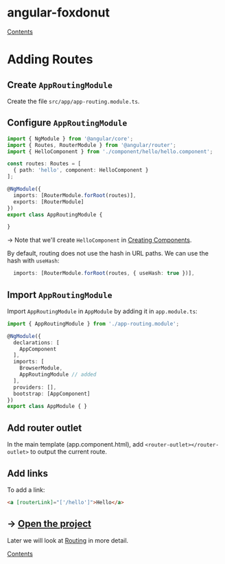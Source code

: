 # angular-foxdonut

[Contents](../README.md#angular-foxdonut)

# Adding Routes

## Create `AppRoutingModule`

Create the file `src/app/app-routing.module.ts`.

## Configure `AppRoutingModule`

```typescript
import { NgModule } from '@angular/core';
import { Routes, RouterModule } from '@angular/router';
import { HelloComponent } from './component/hello/hello.component';

const routes: Routes = [
  { path: 'hello', component: HelloComponent }
];

@NgModule({
  imports: [RouterModule.forRoot(routes)],
  exports: [RouterModule]
})
export class AppRoutingModule {

}
```

&rarr; Note that we'll create `HelloComponent` in [Creating Components](creating-components.md).

By default, routing does not use the hash in URL paths. We can use the hash with `useHash`:

```typescript
  imports: [RouterModule.forRoot(routes, { useHash: true })],
```

## Import `AppRoutingModule`

Import `AppRoutingModule` in `AppModule` by adding it in `app.module.ts`:

```typescript
import { AppRoutingModule } from './app-routing.module';

@NgModule({
  declarations: [
    AppComponent
  ],
  imports: [
    BrowserModule,
    AppRoutingModule // added
  ],
  providers: [],
  bootstrap: [AppComponent]
})
export class AppModule { }
```

## Add router outlet

In the main template (app.component.html), add `<router-outlet></router-outlet>` to output the
current route.

## Add links

To add a link:

```html
<a [routerLink]="['/hello']">Hello</a>
```

## &rarr; [Open the project](https://stackblitz.com/github/foxdonut/angular-foxdonut/tree/basic?file=src%2Fapp%2Fapp-routing.module.ts)

Later we will look at [Routing](routing.md#angular-foxdonut) in more detail.

[Contents](../README.md#angular-foxdonut)
